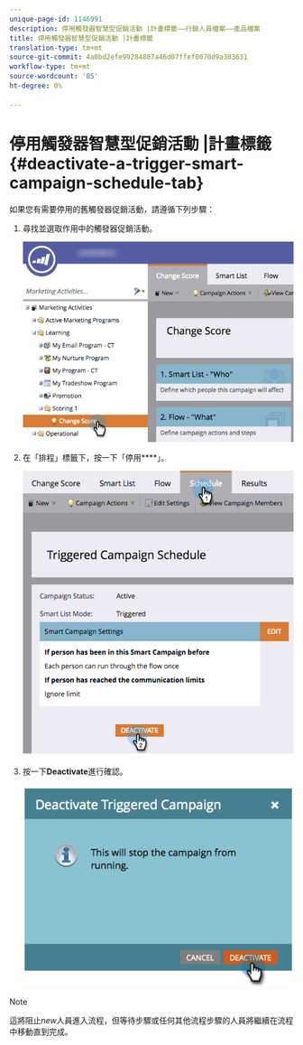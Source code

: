 ```yaml
---
unique-page-id: 1146991
description: 停用觸發器智慧型促銷活動 |計畫標籤——行銷人員檔案——產品檔案
title: 停用觸發器智慧型促銷活動 |計畫標籤
translation-type: tm+mt
source-git-commit: 4a0bd2efe99284807a46d07ffef0070d9a303631
workflow-type: tm+mt
source-wordcount: '85'
ht-degree: 0%

---
```



# 停用觸發器智慧型促銷活動 |計畫標籤{#deactivate-a-trigger-smart-campaign-schedule-tab}

如果您有需要停用的舊觸發器促銷活動，請遵循下列步驟：

1. 尋找並選取作用中的觸發器促銷活動。

   ![](assets/selectprogram-hands.png)

1. 在「排程」標籤下，按一下「停用&#x200B;****」。

   ![](assets/deactivateprogram-hands.png)

1. 按一下&#x200B;**Deactivate**&#x200B;進行確認。

   ![](assets/image2014-9-22-13-3a59-3a6.png)

>[!NOTE]
>
>這將阻止&#x200B;*new*&#x200B;人員進入流程，但等待步驟或任何其他流程步驟的人員將繼續在流程中移動直到完成。
